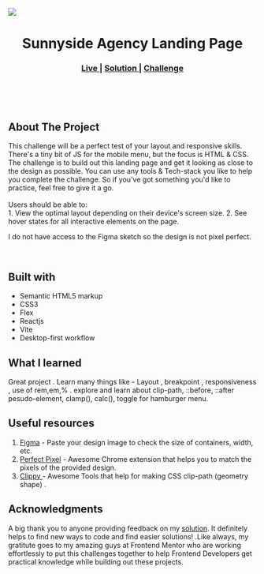 

<img src="#"></img>


<h1 align="center">Sunnyside Agency Landing Page</h1>


<div align="center">
  <h3>
    <a href="https://suunyside-agency-landingpage.netlify.app/" color="white">
      Live
    </a>
    <span> | </span>
    <a href="https://www.frontendmentor.io/solutions/sunny-side-agency-landing-page-JPiR2V40Jl">
      Solution
    </a>
   <span> | </span>
    <a href="https://www.frontendmentor.io/challenges/agency-landing-page-7yVs3B6ef">
      Challenge
    </a>
  </h3>
</div>

<br>
<br>
<br>

## About The Project
This challenge will be a perfect test of your layout and responsive skills. There's a tiny bit of JS for the mobile menu, but the focus is HTML & CSS.
The challenge is to build out this landing page and get it looking as close to the design as possible.
You can use any tools & Tech-stack you like to help you complete the challenge. So if you've got something you'd like to practice, feel free to give it a go.
<br><br>Users should be able to:
<br>1. View the optimal layout depending on their device's screen size.
2. See hover states for all interactive elements on the page.
<br> <p>I do not have access to the Figma sketch so the design is not pixel perfect.</p>

<br>


## Built with 

- Semantic HTML5 markup
- CSS3
- Flex
- Reactjs
- Vite
- Desktop-first workflow


## What I learned

Great project . Learn many things like - Layout , breakpoint , responsiveness , use of rem,em,% . explore and learn about clip-path, ::before, ::after  pesudo-element, clamp(), calc(), toggle for hamburger menu.

## Useful resources

1. <a href="https://www.figma.com/">Figma</a> - Paste your design image to check the size of containers, width, etc.
2. <a href="https://chrome.google.com/webstore/detail/perfectpixel-by-welldonec/dkaagdgjmgdmbnecmcefdhjekcoceebi">Perfect Pixel</a> - Awesome Chrome extension that helps you to match the pixels of the provided design.
3. <a href="https://bennettfeely.com/clippy">Clippy </a> - Awesome  Tools that help for making CSS clip-path (geometry shape) . 


## Acknowledgments

A big thank you to anyone providing feedback on my <a href="https://www.frontendmentor.io/solutions/sunnyside-agency-landing-page-QfXrSGu5A">solution</a>. It definitely helps to find new ways to code and find easier solutions! .Like always, my gratitute goes to my amazing guys at Frontend Mentor who are working effortlessly to put this challenges together to help Frontend Developers get practical knowledge while building out these projects.
